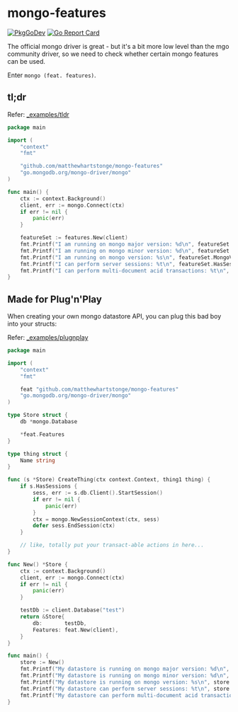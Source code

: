 # mongo-features

[![PkgGoDev](https://pkg.go.dev/badge/github.com/matthewhartstonge/mongo-features)](https://pkg.go.dev/github.com/matthewhartstonge/mongo-features) [![Go Report Card](https://goreportcard.com/badge/github.com/matthewhartstonge/mongo-features)](https://goreportcard.com/report/github.com/matthewhartstonge/mongo-features)

The official mongo driver is great - but it's a bit more low level than the mgo
community driver, so we need to check whether certain mongo features can be 
used. 

Enter `mongo (feat. features)`.

## tl;dr
Refer: [_examples/tldr](./_examples/tldr)
```go
package main

import (
	"context"
	"fmt"

	"github.com/matthewhartstonge/mongo-features"
	"go.mongodb.org/mongo-driver/mongo"
)

func main() {
	ctx := context.Background()
	client, err := mongo.Connect(ctx)
	if err != nil {
		panic(err)
	}

	featureSet := features.New(client)
	fmt.Printf("I am running on mongo major version: %d\n", featureSet.MongoVersion.Major())
	fmt.Printf("I am running on mongo minor version: %d\n", featureSet.MongoVersion.Minor())
	fmt.Printf("I am running on mongo version: %s\n", featureSet.MongoVersion.String())
	fmt.Printf("I can perform server sessions: %t\n", featureSet.HasSessions)
	fmt.Printf("I can perform multi-document acid transactions: %t\n", featureSet.HasTransactions)
}
```

## Made for Plug'n'Play
When creating your own mongo datastore API, you can plug this bad boy into your structs:

Refer: [_examples/plugnplay](./_examples/plugnplay)
```go
package main

import (
	"context"
	"fmt"

	feat "github.com/matthewhartstonge/mongo-features"
	"go.mongodb.org/mongo-driver/mongo"
)

type Store struct {
	db *mongo.Database

	*feat.Features
}

type thing struct {
	Name string
}

func (s *Store) CreateThing(ctx context.Context, thing1 thing) {
	if s.HasSessions {
		sess, err := s.db.Client().StartSession()
		if err != nil {
			panic(err)
		}
		ctx = mongo.NewSessionContext(ctx, sess)
		defer sess.EndSession(ctx)
	}

	// like, totally put your transact-able actions in here...
}

func New() *Store {
	ctx := context.Background()
	client, err := mongo.Connect(ctx)
	if err != nil {
		panic(err)
	}

	testDb := client.Database("test")
	return &Store{
		db:       testDb,
		Features: feat.New(client),
	}
}

func main() {
	store := New()
	fmt.Printf("My datastore is running on mongo major version: %d\n", store.MongoVersion.Major())
	fmt.Printf("My datastore is running on mongo minor version: %d\n", store.MongoVersion.Minor())
	fmt.Printf("My datastore is running on mongo version: %s\n", store.MongoVersion.String())
	fmt.Printf("My datastore can perform server sessions: %t\n", store.HasSessions)
	fmt.Printf("My datastore can perform multi-document acid transactions: %t\n", store.HasTransactions)
}
```
